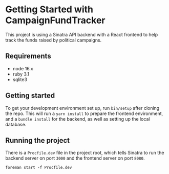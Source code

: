 # Getting Started with CampaignFundTracker

This project is using a Sinatra API backend with a React frontend to help track the funds raised by political campaigns.

## Requirements

* node 16.x
* ruby 3.1
* sqlite3

## Getting started

To get your development environment set up, run `bin/setup` after cloning the repo. This will run a `yarn install` to
prepare the frontend environment, and a `bundle install` for the backend, as well as setting up the local database.

## Running the project

There is a `Procfile.dev` file in the project root, which tells Sinatra to run the backend server on port `3000` and the
frontend server on port `8080`.

```
foreman start -f Procfile.dev
```

